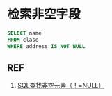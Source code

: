# 检索非空字段

```sql
SELECT name
FROM clase
WHERE address IS NOT NULL
```

## REF

1. [SQL查找非空元素（！=NULL）](https://blog.csdn.net/u010673842/article/details/53892986)